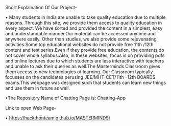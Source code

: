 Short Explaination Of Our Project-

•	Many students in India are unable to take quality education due to multiple reasons. Through this site, we provide them access to quality education in every aspect.	We have sorted and provided the content in a simplest, easy and understandable manner.Our material can be accessed anytime and anywhere easily. Other than studies, we also provide some rejuvenating activities.Some top educational websites do not provide free 11th /12th content and test series.Even if they provide free education, the contents do not cover whole syllabus.Also, in these websites, focus is on providing pdfs and online lectures due to which students are less interactive with teachers and unable to ask their queries as well.The Masterminds Classroom gives them access to new technologies of learning. Our Classroom typically focusses on the candidates perusing JEE/MHT-CET/11th -12th BOARDS exams.This webpage was designed such that students can learn new things and use them in future as well.

•The Repository Name of Chatting Page is: Chatting-App 
 
Link to open Web Page-

•	https://hackthonteam.github.io/MASTERMINDS/
